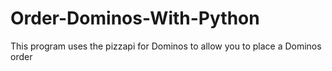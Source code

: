 # Order-Dominos-With-Python
This program uses the pizzapi for Dominos to allow you to place a Dominos order
